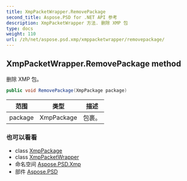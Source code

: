 ```yaml
---
title: XmpPacketWrapper.RemovePackage
second_title: Aspose.PSD for .NET API 参考
description: XmpPacketWrapper 方法. 删除 XMP 包
type: docs
weight: 110
url: /zh/net/aspose.psd.xmp/xmppacketwrapper/removepackage/
---
```

## XmpPacketWrapper.RemovePackage method

删除 XMP 包。

```csharp
public void RemovePackage(XmpPackage package)
```

| 范围 | 类型 | 描述 |
| --- | --- | --- |
| package | XmpPackage | 包裹。 |

### 也可以看看

* class [XmpPackage](../../xmppackage/)
* class [XmpPacketWrapper](../)
* 命名空间 [Aspose.PSD.Xmp](../../xmppacketwrapper/)
* 部件 [Aspose.PSD](../../../)


